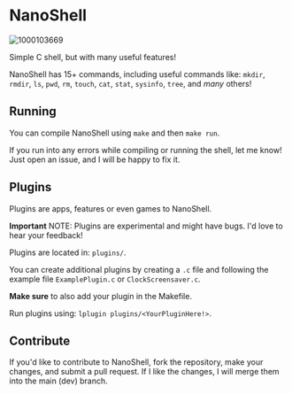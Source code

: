 # NanoShell
![1000103669](https://github.com/user-attachments/assets/6dea937f-714b-4e24-935e-107b597cbc3c)

Simple C shell, but with many useful features!

NanoShell has 15+ commands, including useful commands like: `mkdir`, `rmdir`, `ls`, `pwd`, `rm`, `touch`, `cat`, `stat`, `sysinfo`, `tree`, and *many* others!

## Running
You can compile NanoShell using `make` and then `make run`.

If you run into any errors while compiling or running the shell, let me know! Just open an issue, and I will be happy to fix it.

## Plugins
Plugins are apps, features or even games to NanoShell.

**Important** NOTE: Plugins are experimental and might have bugs. I'd love to hear your feedback!

Plugins are located in: `plugins/`.

You can create additional plugins by creating a `.c` file and following the example file `ExamplePlugin.c` or `ClockScreensaver.c`.

**Make sure** to also add your plugin in the Makefile.

Run plugins using: `lplugin plugins/<YourPluginHere!>`.

## Contribute
If you'd like to contribute to NanoShell, fork the repository, make your changes, and submit a pull request. If I like the changes, I will merge them into the main (dev) branch.
